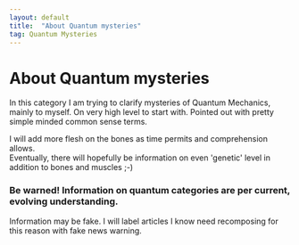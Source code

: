 ```yaml
---
layout: default
title:  "About Quantum mysteries"
tag: Quantum Mysteries
---
```


# About Quantum mysteries 

In this category I am trying to clarify mysteries of Quantum Mechanics, mainly to myself. On very high level to start with. Pointed out with pretty simple minded common sense terms.  

I will add more flesh on the bones as time permits and comprehension allows.  
Eventually, there will hopefully be information on even 'genetic' level in addition to bones and muscles ;-)  

### Be warned! Information on quantum categories are per current, evolving understanding.
Information may be fake. I will label articles I know need recomposing for this reason with fake news warning.